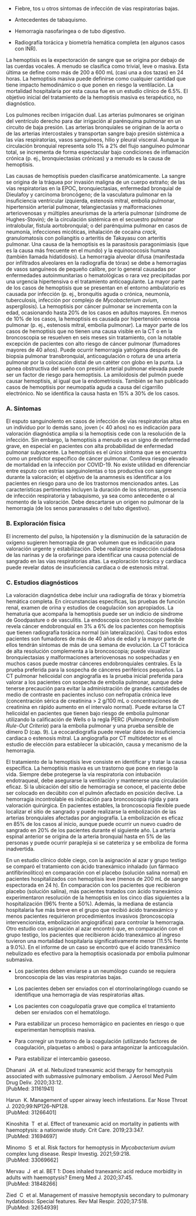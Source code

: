 -   Fiebre, tos u otros síntomas de infección de vías respiratorias bajas.
    
-   Antecedentes de tabaquismo.
    
-   Hemorragia nasofaringea o de tubo digestivo.
    
-   Radiografía torácica y biometría hemática completa (en algunos casos con INR).
    

La hemoptisis es la expectoración de sangre que se origina por debajo de las cuerdas vocales. A menudo se clasifica como trivial, leve o masiva. Esta última se define como más de 200 a 600 mL (casi una a dos tazas) en 24 horas. La hemoptisis masiva puede definirse como cualquier cantidad que tiene impacto hemodinámico o que ponen en riesgo la ventilación. La mortalidad hospitalaria por esta causa fue en un estudio clínico de 6.5%. El objetivo inicial del tratamiento de la hemoptisis masiva es terapéutico, no diagnóstico.

Los pulmones reciben irrigación dual. Las arterias pulmonares se originan del ventrículo derecho para dar irrigación al parénquima pulmonar en un circuito de baja presión. Las arterias bronquiales se originan de la aorta o de las arterias intercostales y transportan sangre bajo presión sistémica a las vías respiratorias, vasos sanguíneos, hilio y pleural visceral. Aunque la circulación bronquial representa solo 1% a 2% del flujo sanguíneo pulmonar total, se incrementa de forma espectacular bajo condiciones de inflamación crónica (p. ej., bronquiectasias crónicas) y a menudo es la causa de hemoptisis.

Las causas de hemoptisis pueden clasificarse anatómicamente. La sangre se origina de la tráquea por invasión maligna de un cuerpo extraño; de las vías respiratorias en la EPOC, bronquiectasias, enfermedad bronquial de Dieulafoy y carcinoma broncógeno; de la vasculatura pulmonar en la insuficiencia ventricular izquierda, estenosis mitral, embolia pulmonar, hipertensión arterial pulmonar, telangiectasias y malformaciones arteriovenosas y múltiples aneurismas de la arteria pulmonar (síndrome de Hughes-Stovin); de la circulación sistémica en el secuestro pulmonar intralobular, fístula aortobronquial; o del parénquima pulmonar en casos de neumonía, infecciones micóticas, inhalación de cocaína _crack,_ granulomatosis con poliangitis o arteritis de Takayasu con arteritis pulmonar. Una causa de la hemoptisis es la parasitosis paragonimiasis (que es la causa más frecuente en el mundo) y la equinococosis humana (también llamada hidatidosis). La hemorragia alveolar difusa (manifestada por infiltrados alveolares en la radiografía de tórax) se debe a hemorragias de vasos sanguíneos de pequeño calibre, por lo general causadas por enfermedades autoinmunitarias o hematológicas o rara vez precipitadas por una urgencia hipertensiva o el tratamiento anticoagulante. La mayor parte de los casos de hemoptisis que se presentan en el entorno ambulatorio es causada por infección (p. ej., bronquitis aguda o crónica, neumonía, tuberculosis, infección por complejo de _Mycobacterium avium_, aspergilosis). La hemoptisis por cáncer pulmonar se incrementa con la edad, ocasionando hasta 20% de los casos en adultos mayores. En menos de 10% de los casos, la hemoptisis es causada por hipertensión venosa pulmonar (p. ej., estenosis mitral, embolia pulmonar). La mayor parte de los casos de hemoptisis que no tienen una causa visible en la CT o en la broncoscopia se resuelven en seis meses sin tratamiento, con la notable excepción de pacientes con alto riesgo de cáncer pulmonar (fumadores mayores de 40 años). Puede ocurrir hemorragia yatrógena después de biopsia pulmonar transbronquial, anticoagulación o rotura de una arteria pulmonar por la colocación distal de un catéter con globo en la punta. La apnea obstructiva del sueño con presión arterial pulmonar elevada puede ser un factor de riesgo para hemoptisis. La amiloidosis del pulmón puede causar hemoptisis, al igual que la endometriosis. También se han publicado casos de hemoptisis por neumopatía aguda a causa del cigarrillo electrónico. No se identifica la causa hasta en 15% a 30% de los casos.

### A. Síntomas

El esputo sanguinolento en casos de infección de vías respiratorias altas en un individuo por lo demás sano, joven (< 40 años) no es indicación para valoración diagnóstica amplia si la hemoptisis cede con la resolución de la infección. Sin embargo, la hemoptisis a menudo es un signo de enfermedad grave, en especial en pacientes con alta probabilidad de enfermedad pulmonar subyacente. La hemoptisis es el único síntoma que se encuentra como un predictor específico de cáncer pulmonar. Conlleva riesgo elevado de mortalidad en la infección por COVID-19. No existe utilidad en diferenciar entre esputo con estrías sanguinolentas o tos productiva con sangre durante la valoración; el objetivo de la anamnesis es identificar a los pacientes en riesgo para uno de los trastornos mencionados antes. Las características pertinentes incluyen la duración de los síntomas, presencia de infección respiratoria y tabaquismo, ya sea como antecedente o al momento de la valoración. Debe descartarse un origen no pulmonar de la hemorragia (de los senos paranasales o del tubo digestivo).

### B. Exploración física

El incremento del pulso, la hipotensión y la disminución de la saturación de oxígeno sugieren hemorragia de gran volumen que es indicación para valoración urgente y estabilización. Debe realizarse inspección cuidadosa de las narinas y de la orofaringe para identificar una causa potencial de sangrado en las vías respiratorias altas. La exploración torácica y cardiaca puede revelar datos de insuficiencia cardiaca o de estenosis mitral.

### C. Estudios diagnósticos

La valoración diagnóstica debe incluir una radiografía de tórax y biometría hemática completa. En circunstancias específicas, las pruebas de función renal, examen de orina y estudios de coagulación son apropiados. La hematuria que acompaña la hemoptisis puede ser un indicio de síndrome de Goodpasture o de vasculitis. La endoscopia con broncoscopio flexible revela cáncer endobronquial en 3% a 6% de los pacientes con hemoptisis que tienen radiografía torácica normal (sin lateralización). Casi todos estos pacientes son fumadores de más de 40 años de edad y la mayor parte de ellos tendrán síntomas de más de una semana de evolución. La CT torácica de alta resolución complementa a la broncoscopia; puede visualizar bronquiectasias y malformaciones arteriovenosas no sospechadas y en muchos casos puede mostrar cánceres endobronquiales centrales. Es la prueba preferida para la sospecha de cánceres periféricos pequeños. La CT pulmonar helicoidal con angiografía es la prueba inicial preferida para valorar a los pacientes con sospecha de embolia pulmonar, aunque debe tenerse precaución para evitar la administración de grandes cantidades de medio de contraste en pacientes incluso con nefropatía crónica leve (concentración sérica de creatinina > 2 g/100 mL o concentraciones de creatinina en rápido aumento en el intervalo normal). Puede evitarse la CT helicoidal en pacientes que tienen bajo riesgo de embolia pulmonar utilizando la calificación de Wells o la regla PERC (_Pulmonary Embolism Rule-Out Criteria_) para la embolia pulmonar y una prueba sensible de dímero D (cap. 9). La ecocardiografía puede revelar datos de insuficiencia cardiaca o estenosis mitral. La angiografía por CT multidetector es el estudio de elección para establecer la ubicación, causa y mecanismo de la hemorragia.

El tratamiento de la hemoptisis leve consiste en identificar y tratar la causa específica. La hemoptisis masiva es un trastorno que pone en riesgo la vida. Siempre debe protegerse la vía respiratoria con intubación endotraqueal, debe asegurarse la ventilación y mantenerse una circulación eficaz. Si la ubicación del sitio de hemorragia se conoce, el paciente debe ser colocado en decúbito con el pulmón afectado en posición declive. La hemorragia incontrolable es indicación para broncoscopia rígida y para valoración quirúrgica. En pacientes estables, la broncoscopia flexible puede localizar el sitio de sangrado y puede realizarse la embolización de las arterias bronquiales afectadas por angiografía. La embolización es eficaz en 85% de los casos al inicio, aunque puede ocurrir un nuevo cuadro de sangrado en 20% de los pacientes durante el siguiente año. La arteria espinal anterior se origina de la arteria bronquial hasta en 5% de las personas y puede ocurrir paraplejia si se cateteriza y se emboliza de forma inadvertida.

En un estudio clínico doble ciego, con la asignación al azar y grupo testigo se comparó el tratamiento con ácido tranexámico inhalado (un fármaco antifibrinolítico) en comparación con el placebo (solución salina normal) en pacientes hospitalizados con hemoptisis leve (menos de 200 mL de sangre espectorada en 24 h). En comparación con los pacientes que recibieron placebo (solución salina), más pacientes tratados con ácido tranexámico experimentaron resolución de la hemoptisis en los cinco días siguientes a la hospitalización (96% frente a 50%). Además, la mediana de estancia hospitalaria fue más breve en el grupo que recibió ácido tranexámico y menos pacientes requirieron procedimientos invasivos (broncoscopia intervencionista, embolización angiográfica) para controlar la hemorragia. Otro estudio con asignación al azar encontró que, en comparación con el grupo testigo, los pacientes que recibieron ácido tranexámico al ingreso tuvieron una mortalidad hospitalaria significativamente menor (11.5% frente a 9.0%). En el informe de un caso se encontró que el ácido tranexámico nebulizado es efectivo para la hemoptisis ocasionada por embolia pulmonar submasiva.

-   Los pacientes deben enviarse a un neumólogo cuando se requiera broncoscopia de las vías respiratorias bajas.
    
-   Los pacientes deben ser enviados con el otorrinolaringólogo cuando se identifique una hemorragia de vías respiratorias altas.
    
-   Los pacientes con coagulopatía grave que complica el tratamiento deben ser enviados con el hematólogo.
    

-   Para estabilizar un proceso hemorrágico en pacientes en riesgo o que experimentan hemoptisis masiva.
    
-   Para corregir un trastorno de la coagulación (utilizando factores de coagulación, plaquetas o ambos) o para antagonizar la anticoagulación.
    
-   Para estabilizar el intercambio gaseoso.
    

Dhanani  JA  et al. Nebulized tranexamic acid therapy for hemoptysis associated with submassive pulmonary embolism. J Aerosol Med Pulm Drug Deliv. 2020;33:12.  
[PubMed: 31161941]    

Harun  K. Management of upper airway leech infestations. Ear Nose Throat J. 2020;99:NP126–NP128.  
[PubMed: 31266401]    

Kinoshita  T  et al. Effect of tranexamic acid on mortality in patients with haemoptysis: a nationwide study. Crit Care. 2019;23:347.  
[PubMed: 31694697]    

Minomo  S  et al. Risk factors for hemoptysis in _Mycobacterium avium_ complex lung disease. Respir Investig. 2021;59:218.  
[PubMed: 33069662]    

Mervau  J  et al. BET 1: Does inhaled tranexamic acid reduce morbidity in adults with haemoptysis? Emerg Med J. 2020;37:45.  
[PubMed: 31848266]    

Zied  C  et al. Management of massive hemoptysis secondary to pulmonary hydatidosis: Special features. Rev Mal Respir. 2020;37:518.  
[PubMed: 32654939]